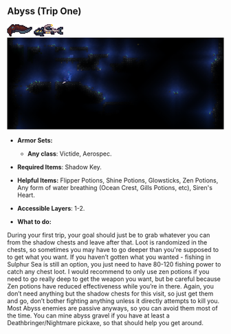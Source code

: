 ## Abyss (Trip One)

![image alt text](../public/BMbpD6rCZ1qoniF20u7H2A_img_19.png)
![image alt text](../public/BMbpD6rCZ1qoniF20u7H2A_img_20.png)
![image alt text](../public/BMbpD6rCZ1qoniF20u7H2A_img_21.png)

* **Armor Sets:**

    * **Any class**: Victide, Aerospec.

* **Required Items**: Shadow Key.

* **Helpful Items:** Flipper Potions, Shine Potions, Glowsticks, Zen Potions, Any form of water breathing (Ocean Crest, Gills Potions, etc), Siren's Heart.

* **Accessible Layers**: 1-2.

* **What to do:**

During your first trip, your goal should just be to grab whatever you can from the shadow chests and leave after that. Loot is randomized in the chests, so sometimes you may have to go deeper than you're supposed to to get what you want. If you haven’t gotten what you wanted - fishing in Sulphur Sea is still an option, you just need to have 80-120 fishing power to catch any chest loot. I would recommend to only use zen potions if you need to go really deep to get the weapon you want, but be careful because Zen potions have reduced effectiveness while you’re in there. Again, you don’t need anything but the shadow chests for this visit, so just get them and go, don’t bother fighting anything unless it directly attempts to kill you. Most Abyss enemies are passive anyways, so you can avoid them most of the time. You can mine abyss gravel if you have at least a Deathbringer/Nightmare pickaxe, so that should help you get around.
